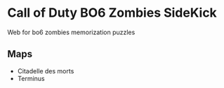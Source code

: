 # Call of Duty BO6 Zombies SideKick

Web for bo6 zombies memorization puzzles

## Maps
- Citadelle des morts
- Terminus
